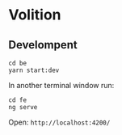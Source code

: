 # Volition

## Develompent

```
cd be
yarn start:dev
```

In another terminal window run:

```
cd fe
ng serve
```

Open: `http://localhost:4200/`